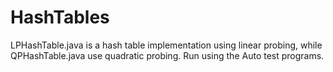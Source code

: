 # HashTables
LPHashTable.java is a hash table implementation using linear probing, while QPHashTable.java use quadratic probing. Run using the Auto test programs.
